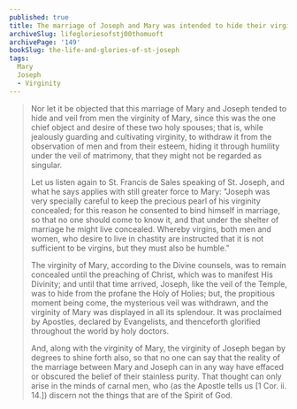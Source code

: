 ```yaml
---
published: true
title: The marriage of Joseph and Mary was intended to hide their virginity until the appointed time
archiveSlug: lifegloriesofstj00thomuoft
archivePage: '149'
bookSlug: the-life-and-glories-of-st-joseph
tags:
  Mary
  Joseph
  - Virginity
---
```


> Nor let it be objected that this marriage of Mary and Joseph tended to hide and veil from men the virginity of Mary, since this was the one chief object and desire of these two holy spouses; that is, while jealously guarding and cultivating virginity, to withdraw it from the observation of men and from their esteem, hiding it through humility under the veil of matrimony, that they might not be regarded as singular.
>
> Let us listen again to St. Francis de Sales speaking of St. Joseph, and what he says applies with still greater force to Mary: "Joseph was very specially careful to keep the precious pearl of his virginity concealed; for this reason he consented to bind himself in marriage, so that no one should come to know it, and that under the shelter of marriage he might live concealed. Whereby virgins, both men and women, who desire to live in chastity are instructed that it is not sufficient to be virgins, but they must also be humble."
>
> The virginity of Mary, according to the Divine counsels, was to remain concealed until the preaching of Christ, which was to manifest His Divinity; and until that time arrived, Joseph, like the veil of the Temple, was to hide from the profane the Holy of Holies; but, the propitious moment being come, the mysterious veil was withdrawn, and the virginity of Mary was displayed in all its splendour. It was proclaimed by Apostles, declared by Evangelists, and thenceforth glorified throughout the world by holy doctors.
>
> And, along with the virginity of Mary, the virginity of Joseph began by degrees to shine forth also, so that no one can say that the reality of the marriage between Mary and Joseph can in any way have effaced or obscured the belief of their stainless purity. That thought can only arise in the minds of carnal men, who (as the Apostle tells us [1 Cor. ii. 14.]) discern not the things that are of the Spirit of God.
